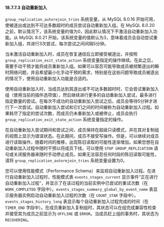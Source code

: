 #### 18.7.7.3 自动重新加入

`group_replication_autorejoin_tries` 系统变量，从 MySQL 8.0.16 开始可用，使被逐出或达到不可达多数超时的成员尝试自动重新加入组。在 MySQL 8.0.20 之前，默认情况下，该系统变量的值为0，因此默认情况下不激活自动重新加入功能。从 MySQL 8.0.21 开始，该系统变量的值默认为3，意味着成员会自动尝试重新加入组，共进行3次尝试，每次尝试之间间隔5分钟。

当未激活自动重新加入时，成员在恢复通信后立即接受被逐出，并按照 `group_replication_exit_state_action` 系统变量指定的操作继续。在此之后，需要手动干预才能将成员重新加入组。如果可以容忍可能导致成员被频繁逐出的瞬时网络问题，并且希望最小化手动干预的需求，特别是在这些问题导致成员被逐出的情况下，使用自动重新加入功能是合适的。

使用自动重新加入时，当成员达到其逐出或不可达多数超时时，它会尝试重新加入组（使用当前的插件选项值），然后继续进行更多的自动重新加入尝试，最多进行指定数量的尝试。在每次不成功的自动重新加入尝试之后，成员会等待5分钟才进行下一次尝试。自动重新加入尝试和它们之间的时间被称为自动重新加入过程。如果耗尽了指定的尝试次数，而成员仍未重新加入或被停止，成员会执行 `group_replication_exit_state_action` 系统变量指定的操作。

在自动重新加入尝试期间和尝试之间，成员保持在超级只读模式，并在其对复制组的视图上显示为错误状态。在此期间，成员不接受写操作。但是，可以继续对成员进行读取操作，随着时间的推移，出现陈旧读取的可能性逐渐增加。如果您想在自动重新加入过程中随时干预以将成员下线，可以使用 `STOP GROUP_REPLICATION` 语句或关闭服务器来随时手动停止成员。如果无法容忍任何时段的陈旧读取可能性，请将 `group_replication_autorejoin_tries` 系统变量设置为0。

您可以使用性能模式（Performance Schema）来监视自动重新加入过程。在进行自动重新加入过程时，性能模式表 `events_stages_current` 显示事件“正在进行自动重新加入过程”，并显示了在该过程的当前实例中已尝试的重试次数（在 `WORK_COMPLETED` 字段中）。`events_stages_summary_global_by_event_name` 表显示服务器实例启动自动重新加入过程的次数（在 `COUNT_STAR` 字段中）。`events_stages_history_long` 表显示每个自动重新加入过程完成的时间（在 `TIMER_END` 字段中）。在成员重新加入复制组时，其状态可以在组完成兼容性检查并接受其为成员之前显示为 `OFFLINE` 或 `ERROR`。当成员赶上组的事务时，其状态为 `RECOVERING`。